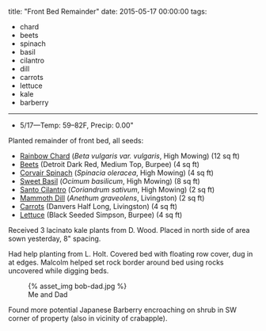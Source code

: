 title: "Front Bed Remainder"
date: 2015-05-17 00:00:00
tags:
  - chard
  - beets
  - spinach
  - basil
  - cilantro
  - dill
  - carrots
  - lettuce
  - kale
  - barberry
---

- 5/17&mdash;Temp: 59&ndash;82F, Precip: 0.00"

Planted remainder of front bed, all seeds:

- [Rainbow Chard](http://www.highmowingseeds.com/organic-non-gmo-seeds-improved-rainbow-mix-chard.html) (*Beta vulgaris var. vulgaris*, High Mowing) (12 sq ft)
- [Beets](http://www.burpee.com/vegetables/beets/beet-detroit-dark-red-med-top-prod000611.html?catId=2005&omn2pd=bz) (Detroit Dark Red, Medium Top, Burpee) (4 sq ft)
- [Corvair Spinach](http://www.highmowingseeds.com/organic-non-gmo-seeds-Corvair-F1-Spinach.html) (*Spinacia oleracea*, High Mowing) (4 sq ft)
- [Sweet Basil](http://www.highmowingseeds.com/organic-non-gmo-seeds-sweet-basil.html) (*Ocimum basilicum*, High Mowing) (8 sq ft)
- [Santo Cilantro](http://www.highmowingseeds.com/organic-non-gmo-seeds-santo-cilantro.html) (*Coriandrum sativum*, High Mowing) (2 sq ft)
- [Mammoth Dill](http://www.burpee.com/herbs/dill/dill-mammoth-prod000472.html) (*Anethum graveolens*, Livingston) (2 sq ft)
- [Carrots](http://www.burpee.com/vegetables/carrots/carrot-danvers-half-long-prod000632.html) (Danvers Half Long, Livingston) (4 sq ft)
- [Lettuce](http://www.burpee.com/heirloom-seeds-and-plants/all-heirloom-vegetables/lettuce-black-seeded-simpson-prod000732.html?omn2pd=bz&catId=4029) (Black Seeded Simpson, Burpee) (4 sq ft)

Received 3 lacinato kale plants from D. Wood. Placed in north side of area sown
yesterday, 8" spacing.

Had help planting from L. Holt. Covered bed with floating row cover, dug in at
edges. Malcolm helped set rock border around bed using rocks uncovered while
digging beds.

<figure>
  {% asset_img bob-dad.jpg %}
  <figcaption>Me and Dad</figcaption>
</figure>

Found more potential Japanese Barberry encroaching on shrub in SW corner of
property (also in vicinity of crabapple).
